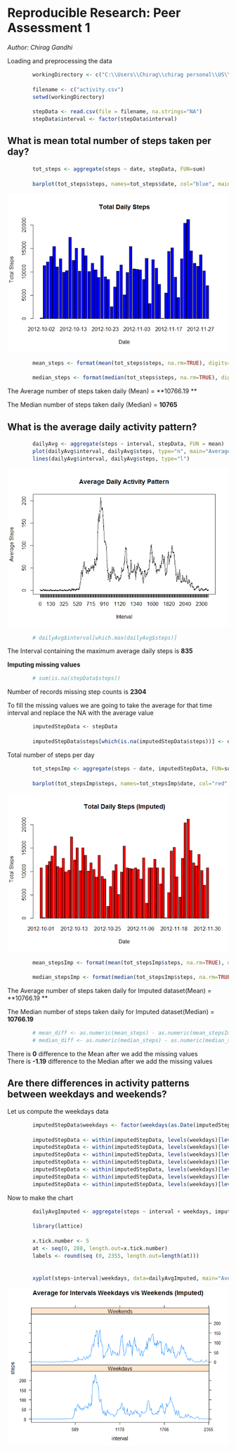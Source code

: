 # Reproducible Research: Peer Assessment 1
*Author: Chirag Gandhi*

Loading and preprocessing the data

```r
        workingDirectory <- c("C:\\Users\\Chirag\\chirag personal\\US\\coursera\\RepData\\RepData_PeerAssessment1")
       
        filename <- c("activity.csv")
        setwd(workingDirectory)
        
        stepData <- read.csv(file = filename, na.strings="NA")
        stepData$interval <- factor(stepData$interval)
```
## What is mean total number of steps taken per day?


```r
        tot_steps <- aggregate(steps ~ date, stepData, FUN=sum)
        
        barplot(tot_steps$steps, names=tot_steps$date, col="blue", main="Total Daily Steps",xlab="Date", ylab="Total Steps")
```

![](PA1_template_files/figure-html/unnamed-chunk-2-1.png) 

```r
        mean_steps <- format(mean(tot_steps$steps, na.rm=TRUE), digits=2, nsmall=2)
        
        median_steps <- format(median(tot_steps$steps, na.rm=TRUE), digits=2, nsmall=2)
```
The Average number of steps taken daily (Mean) = **10766.19  **  

The Median number of steps taken daily (Median) = **10765**

## What is the average daily activity pattern?

```r
        dailyAvg <- aggregate(steps ~ interval, stepData, FUN = mean)
        plot(dailyAvg$interval, dailyAvg$steps, type="n", main="Average Daily Activity Pattern",xlab="Interval", ylab="Average Steps")
        lines(dailyAvg$interval, dailyAvg$steps, type="l")
```

![](PA1_template_files/figure-html/unnamed-chunk-3-1.png) 

```r
        # dailyAvg$interval[which.max(dailyAvg$steps)]
```

The Interval containing the maximum average daily steps is **835**  

**Imputing missing values**


```r
        # sum(is.na(stepData$steps))
```

Number of records missing step counts is **2304**

To fill the missing values we are going to take the average for that time interval and replace the NA with the average value


```r
        imputedStepData <- stepData
        
        imputedStepData$steps[which(is.na(imputedStepData$steps))] <- dailyAvg$steps[imputedStepData$interval[which(is.na(imputedStepData$steps))]]
```
Total number of steps per day

```r
        tot_stepsImp <- aggregate(steps ~ date, imputedStepData, FUN=sum)
        
        barplot(tot_stepsImp$steps, names=tot_stepsImp$date, col="red", main="Total Daily Steps (Imputed)",xlab="Date", ylab="Total Steps")
```

![](PA1_template_files/figure-html/unnamed-chunk-6-1.png) 

```r
        mean_stepsImp <- format(mean(tot_stepsImp$steps, na.rm=TRUE), digits=2, nsmall=2)
        
        median_stepsImp <- format(median(tot_stepsImp$steps, na.rm=TRUE), digits=2, nsmall=2)
```
The Average number of steps taken daily for Imputed dataset(Mean) = **10766.19  **  

The Median number of steps taken daily for Imputed dataset(Median) = **10766.19**


```r
        # mean_diff <- as.numeric(mean_steps) - as.numeric(mean_stepsImp)
        # median_diff <- as.numeric(median_steps) - as.numeric(median_stepsImp)
```

There is **0** difference to the Mean after we add the missing values  
There is **-1.19** difference to the Median after we add the missing values  

## Are there differences in activity patterns between weekdays and weekends?

Let us compute the weekdays data


```r
        imputedStepData$weekdays <- factor(weekdays(as.Date(imputedStepData$date)))
        
        imputedStepData <- within(imputedStepData, levels(weekdays)[levels(weekdays) == "Monday"] <- "Weekdays")
        imputedStepData <- within(imputedStepData, levels(weekdays)[levels(weekdays) == "Tuesday"] <- "Weekdays")
        imputedStepData <- within(imputedStepData, levels(weekdays)[levels(weekdays) == "Wednesday"] <- "Weekdays")
        imputedStepData <- within(imputedStepData, levels(weekdays)[levels(weekdays) == "Thursday"] <- "Weekdays")
        imputedStepData <- within(imputedStepData, levels(weekdays)[levels(weekdays) == "Friday"] <- "Weekdays")
        imputedStepData <- within(imputedStepData, levels(weekdays)[levels(weekdays) == "Saturday"] <- "Weekends")
        imputedStepData <- within(imputedStepData, levels(weekdays)[levels(weekdays) == "Sunday"] <- "Weekends")
```
Now to make the chart

```r
        dailyAvgImputed <- aggregate(steps ~ interval + weekdays, imputedStepData, FUN = mean)
        
        library(lattice)
        
        x.tick.number <- 5
        at <- seq(0, 288, length.out=x.tick.number)
        labels <- round(seq (0, 2355, length.out=length(at)))
        
        
        xyplot(steps~interval|weekdays, data=dailyAvgImputed, main="Average for Intervals Weekdays v/s Weekends (Imputed)", layout=c(1,2), type="l",  scales=list(x=list(at=at, labels=labels)))
```

![](PA1_template_files/figure-html/unnamed-chunk-9-1.png) 
